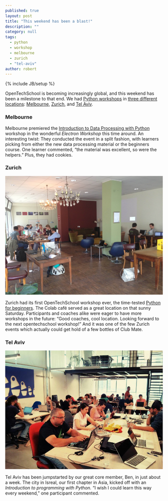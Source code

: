 ```yaml
---
published: true
layout: post
title: "This weekend has been a blast!"
description: ""
category: null
tags: 
  - python
  - workshop
  - melbourne
  - zurich
  - "tel-aviv"
author: robert
---
```


{% include JB/setup %}

OpenTechSchool is becoming increasingly global, and this weekend has been a milestone to that end.  We had [Python workshops](http://python.opentechschool.org/) in [three different locations](https://twitter.com/OpenTechSchool/status/345797315841368064):  [Melbourne](http://www.meetup.com/OpenTechSchool-Melbourne/events/120751752/), [Zurich](http://www.meetup.com/opentechschool-zurich/events/116008182/), and [Tel Aviv](http://www.meetup.com/opentechschool-tel-aviv/events/123856622/).

### Melbourne

Melbourne premiered the [Introduction to Data Processing with Python](http://opentechschool.github.io/python-data-intro/) workshop in the wonderful *Electron Workshop* this time around.  An interesting twist:  They conducted the event in a split fashion, with learners picking from either the new data processing material or the beginners course.  One learner commented, “the material was excellent, so were the helpers.”  Plus, they had cookies.

### Zurich

![Colab, Zurich](/assets/content/2013-06-17-weekend/zurich.jpg)

Zurich had its first OpenTechSchool workshop ever, the time-tested [Python for beginners](http://opentechschool.github.io/python-beginners/).  The Colab café served as a great location on that sunny Saturday.  Participants and coaches alike were eager to have more workshops in the future:  “Good coaches, cool location. Looking forward to the next opentechschool workshop!”  And it was one of the few Zurich events which actually could get hold of a few bottles of Club Mate.

### Tel Aviv

![Hamifal, Tel Aviv](/assets/content/2013-06-17-weekend/telaviv.jpg)

Tel Aviv has been jumpstarted by our great core member, Ben, in just about a week.  The city in Isreal, our first chapter in Asia, kicked off with an *Introduction to programming with Python.*  “I wish I could learn this way every weekend,” one participant commented.
